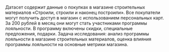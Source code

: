 Датасет содержит данные о покупках в магазине строительных материалов «Строили, строили и наконец построили». Все покупатели могут получить доступ в магазин с использованием персональных карт. За 200 рублей в месяц они могут стать участниками программы лояльности. В программу включены скидки, специальные предложения, подарки.
Задача исследования: анализ программы лояльности в магазине строительных материалов, оценка влияния программы лояльности на основные метрики магазина.

